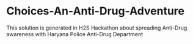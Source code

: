# Choices-An-Anti-Drug-Adventure
This solution is generated in H2S Hackathon about spreading Anti-Drug awareness with Haryana Police Anti-Drug Department
